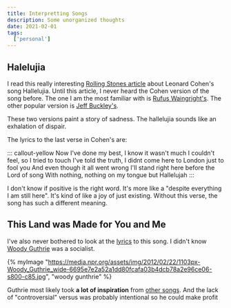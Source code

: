 ```yaml
---
title: Interpretting Songs
description: Some unorganized thoughts
date: 2021-02-01
tags:
  ['personal']
---
```


## Halelujia

I read this really interesting [Rolling Stones article](https://www.rollingstone.com/feature/how-leonard-cohens-hallelujah-brilliantly-mingled-sex-religion-194516/) about Leonard Cohen's song Hallelujia. Until this article, I never heard the Cohen version of the song before. The one I am the most familiar with is [Rufus Waingright's](https://www.youtube.com/watch?v=7iDfvoqOhD8). The other popular version is [Jeff Buckley's](https://www.youtube.com/watch?v=y8AWFf7EAc4). 

These two versions paint a story of sadness. The hallelujia sounds like an exhalation of dispair.

The lyrics to the last verse in Cohen's are:

::: callout-yellow
Now I've done my best, I know it wasn't much
I couldn't feel, so I tried to touch
I've told the truth, I didnt come here to London just to fool you
And even though it all went wrong
I'll stand right here before the Lord of song
With nothing, nothing on my tongue but Hallelujah
:::

I don't know if positive is the right word. It's more like a "despite everything I am still here". It's kind of like a joy of just existing. Without this verse, the song has such a different meaning.

## This Land was Made for You and Me

I've also never bothered to look at the [lyrics](https://www.woodyguthrie.org/Lyrics/This_Land.htm) to this song. I didn't know [Woody Guthrie](https://www.mentalfloss.com/article/641666/amazon-most-loved-section?utm_content=infinitescroll1) was a socialist.

{% myImage "https://media.npr.org/assets/img/2012/02/22/1103px-Woody_Guthrie_wide-6695e7e2a52a1dd80fcafa03b4dcb78a2e96ce06-s800-c85.jpg", "woody gunthrie" %}

Guthrie most likely took **a lot of inspiration** from [other songs](https://www.youtube.com/watch?v=ntwGXKlwKIw). And the lack of "controversial" versus was probably intentional so he could make profit  
